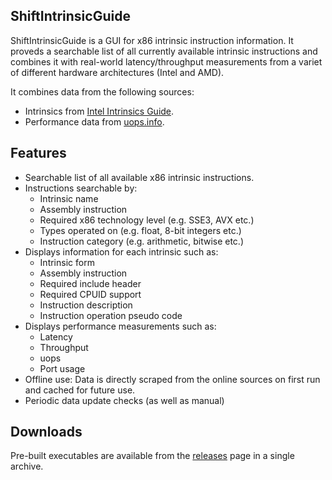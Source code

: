 ## ShiftIntrinsicGuide

ShiftIntrinsicGuide is a GUI for x86 intrinsic instruction information. It proveds a searchable list of all currently available intrinsic instructions and combines it with real-world latency/throughput measurements from a variet of different hardware architectures (Intel and AMD).

It combines data from the following sources:

- Intrinsics from [Intel Intrinsics Guide](https://www.intel.com/content/www/us/en/docs/intrinsics-guide/index.html).
- Performance data from [uops.info](https://www.uops.info).

## Features

- Searchable list of all available x86 intrinsic instructions.
- Instructions searchable by:
    - Intrinsic name
    - Assembly instruction
    - Required x86 technology level (e.g. SSE3, AVX etc.)
    - Types operated on (e.g. float, 8-bit integers etc.)
    - Instruction category (e.g. arithmetic, bitwise etc.)
- Displays information for each intrinsic such as:
    - Intrinsic form
    - Assembly instruction
    - Required include header
    - Required CPUID support
    - Instruction description
    - Instruction operation pseudo code
- Displays performance measurements such as:
    - Latency
    - Throughput
    - uops
    - Port usage
- Offline use: Data is directly scraped from the online sources on first run and cached for future use.
- Periodic data update checks (as well as manual)

## Downloads

Pre-built executables are available from the [releases](https://github.com/ShiftIntrinsicGuide/releases) page in a single archive.
